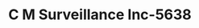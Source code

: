 ---
f_zip-code: 65483
f_state-code: MO
title: C M Surveillance Inc-5638
f_phone: 417-967-3416
f_city-only: Houston
f_address: 1491 South Sam Houston Boulevard Houston
f_location-unique-id: '5638'
slug: c-m-surveillance-inc-5638
updated-on: '2024-05-30T13:46:58.046Z'
created-on: '2024-05-30T13:36:59.803Z'
published-on: '2024-05-30T13:54:32.469Z'
f_city-state: cms/city/houston-mo.md
f_company: cms/company/c-m-surveillance-inc.md
f_state: cms/state/missouri.md
layout: '[payday-loan].html'
tags: payday-loan
---
